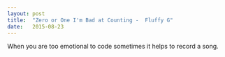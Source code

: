 ```yaml
---
layout: post
title:  "Zero or One I'm Bad at Counting -  Fluffy G"
date:   2015-08-23
---
```


When you are too emotional to code sometimes it helps to record a song.

<script type="text/javascript">
  var filename = "Zero or One I'm Bad at Counting - Experiments - 15 - Fluffy G.mp3";
  var path = "{{ "/music/" | prepend: site.baseurl }}" + filename;
</script>

<script type="text/javascript">
  document.write('<audio src="' + path + '" preload="auto"></audio>');
  document.write('<a href="' + path + '" download="' + filename + '">download</a>');
</script>

